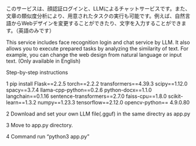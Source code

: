 このサービスは、顔認証ログインと、LLMによるチャットサービスです。また、文章の類似度分析により、用意されたタスクの実行も可能です。例えば、自然言語からWebデザインを変更することができたり、文字を入力することができます。（英語のみです）

This service includes face recognition login and chat service by LLM. It also allows you to execute prepared tasks by analyzing the similarity of text. For example, you can change the web design from natural language or input text. (Only available in English)

Step-by-step instructions

1 pip install Flask==2.2.5 torch==2.2.2 transformers==4.39.3 scipy==1.12.0 spacy==3.7.4 llama-cpp-python==0.2.6 python-docx==1.1.0 langchain==0.1.16 sentence-transformers==2.7.0 faiss-cpu==1.8.0 scikit-learn==1.3.2 numpy==1.23.3 tensorflow==2.12.0 opencv-python== 4.9.0.80

2 Download and set your own LLM file(.gguf) in the same directry as app.py

3 Move to app.py directory.

4 Command run “python3 app.py”
